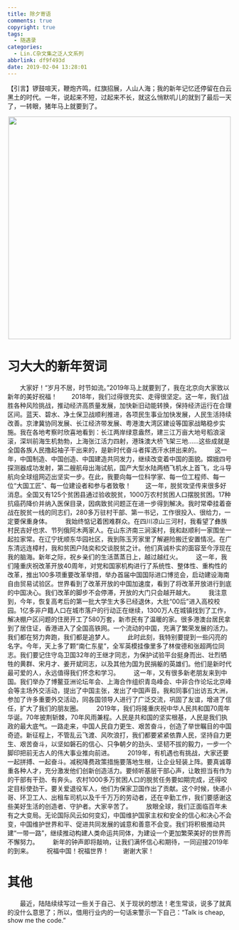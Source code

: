 ```yaml
---
title: 除夕寄语
comments: true
copyright: true
tags:
  - 随遇录
categories:
  - Lin.C杂文集之泛人文系列
abbrlink: df9f493d
date: 2019-02-04 13:28:01
---
```


【引言】锣鼓喧天，鞭炮齐鸣，红旗招展，人山人海；我的新年记忆还停留在白云黑土的时代。一年，说起来不短，过起来不长，就这么悄默叽儿的就到了最后一天了，一转眼，猪年马上就要到了。
<div align=center><img src="http://pm4hdun71.bkt.clouddn.com/img/2019/2019-02-04-01.jpg" width="500"/></div>
<!-- more -->

# 习大大的新年贺词
&emsp;&emsp;大家好！“岁月不居，时节如流。”2019年马上就要到了，我在北京向大家致以新年的美好祝福！
&emsp;&emsp;2018年，我们过得很充实、走得很坚定。这一年，我们战胜各种风险挑战，推动经济高质量发展，加快新旧动能转换，保持经济运行在合理区间。蓝天、碧水、净土保卫战顺利推进，各项民生事业加快发展，人民生活持续改善。京津冀协同发展、长江经济带发展、粤港澳大湾区建设等国家战略稳步实施。我在各地考察时欣喜地看到：长江两岸绿意盎然，建三江万亩大地号稻浪滚滚，深圳前海生机勃勃，上海张江活力四射，港珠澳大桥飞架三地……这些成就是全国各族人民撸起袖子干出来的，是新时代奋斗者挥洒汗水拼出来的。
&emsp;&emsp;这一年，中国制造、中国创造、中国建造共同发力，继续改变着中国的面貌。嫦娥四号探测器成功发射，第二艘航母出海试航，国产大型水陆两栖飞机水上首飞，北斗导航向全球组网迈出坚实一步。在此，我要向每一位科学家、每一位工程师、每一位“大国工匠”、每一位建设者和参与者致敬！
&emsp;&emsp;这一年，脱贫攻坚传来很多好消息。全国又有125个贫困县通过验收脱贫，1000万农村贫困人口摆脱贫困。17种抗癌药降价并纳入医保目录，因病致贫问题正在进一步得到解决。我时常牵挂着奋战在脱贫一线的同志们，280多万驻村干部、第一书记，工作很投入、很给力，一定要保重身体。
&emsp;&emsp;我始终惦记着困难群众。在四川凉山三河村，我看望了彝族村民吉好也求、节列俄阿木两家人。在山东济南三涧溪村，我和赵顺利一家围坐一起拉家常。在辽宁抚顺东华园社区，我到陈玉芳家里了解避险搬迁安置情况。在广东清远连樟村，我和贫困户陆奕和交谈脱贫之计。他们真诚朴实的面容至今浮现在我的脑海。新年之际，祝乡亲们的生活蒸蒸日上，越过越红火。
&emsp;&emsp;这一年，我们隆重庆祝改革开放40周年，对党和国家机构进行了系统性、整体性、重构性的改革，推出100多项重要改革举措，举办首届中国国际进口博览会，启动建设海南自由贸易试验区。世界看到了改革开放的中国加速度，看到了将改革开放进行到底的中国决心。我们改革的脚步不会停滞，开放的大门只会越开越大。
&emsp;&emsp;我注意到，今年，恢复高考后的第一批大学生大多已经退休，大批“00后”进入高校校园。1亿多非户籍人口在城市落户的行动正在继续，1300万人在城镇找到了工作，解决棚户区问题的住房开工了580万套，新市民有了温暖的家。很多港澳台居民拿到了居住证，香港进入了全国高铁网。一个流动的中国，充满了繁荣发展的活力。我们都在努力奔跑，我们都是追梦人。
&emsp;&emsp;此时此刻，我特别要提到一些闪亮的名字。今年，天上多了颗“南仁东星”，全军英模挂像里多了林俊德和张超两位同志。我们要记住守岛卫国32年的王继才同志，为保护试验平台挺身而出、壮烈牺牲的黄群、宋月才、姜开斌同志，以及其他为国为民捐躯的英雄们。他们是新时代最可爱的人，永远值得我们怀念和学习。
&emsp;&emsp;这一年，又有很多新老朋友来到中国。我们举办了博鳌亚洲论坛年会、上海合作组织青岛峰会、中非合作论坛北京峰会等主场外交活动，提出了中国主张，发出了中国声音。我和同事们出访五大洲，参加了许多重要外交活动，同各国领导人进行了广泛交流，巩固了友谊，增进了信任，扩大了我们的朋友圈。
&emsp;&emsp;2019年，我们将隆重庆祝中华人民共和国70周年华诞。70年披荆斩棘，70年风雨兼程。人民是共和国的坚实根基，人民是我们执政的最大底气。一路走来，中国人民自力更生、艰苦奋斗，创造了举世瞩目的中国奇迹。新征程上，不管乱云飞渡、风吹浪打，我们都要紧紧依靠人民，坚持自力更生、艰苦奋斗，以坚如磐石的信心、只争朝夕的劲头、坚韧不拔的毅力，一步一个脚印把前无古人的伟大事业推向前进。
&emsp;&emsp;2019年，有机遇也有挑战，大家还要一起拼搏、一起奋斗。减税降费政策措施要落地生根，让企业轻装上阵。要真诚尊重各种人才，充分激发他们创新创造活力。要倾听基层干部心声，让敢担当有作为的干部有干劲、有奔头。农村1000多万贫困人口的脱贫任务要如期完成，还得咬定目标使劲干。要关爱退役军人，他们为保家卫国作出了贡献。这个时候，快递小哥、环卫工人、出租车司机以及千千万万的劳动者，还在辛勤工作，我们要感谢这些美好生活的创造者、守护者。大家辛苦了。
&emsp;&emsp;放眼全球，我们正面临百年未有之大变局。无论国际风云如何变幻，中国维护国家主权和安全的信心和决心不会变，中国维护世界和平、促进共同发展的诚意和善意不会变。我们将积极推动共建“一带一路”，继续推动构建人类命运共同体，为建设一个更加繁荣美好的世界而不懈努力。
&emsp;&emsp;新年的钟声即将敲响，让我们满怀信心和期待，一同迎接2019年的到来。
&emsp;&emsp;祝福中国！祝福世界！
&emsp;&emsp;谢谢大家！

# 其他
&emsp;&emsp;最近，陆陆续续写过一些关于自己、关于现状的想法！老生常谈，说多了就真的没什么意思了；所以，借用行业内的一句话来警示一下自己：“Talk is cheap, show me the code.”